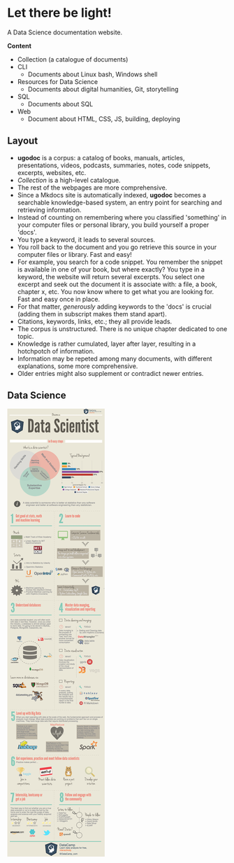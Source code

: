 # Let there be light!

A Data Science documentation website.

**Content**

- Collection (a catalogue of documents)
- CLI
	- Documents about Linux bash, Windows shell
- Resources for Data Science
	- Documents about digital humanities, Git, storytelling
- SQL
	- Documents about SQL
- Web
	- Document about HTML, CSS, JS, building, deploying

## Layout

- **ugodoc** is a corpus: a catalog of books, manuals, articles, presentations, videos, podcasts, summaries, notes, code snippets, excerpts, websites, etc.
- *Collection* is a high-level catalogue.
- The rest of the webpages are more comprehensive.
- Since a Mkdocs site is automatically indexed, **ugodoc** becomes a searchable knowledge-based system, an entry point for searching and retrieving information. 
- Instead of counting on remembering where you classified 'something' in your computer files or personal library, you build yourself a proper 'docs'.
- You type a keyword, it leads to several sources.
- You roll back to the document and you go retrieve this source in your computer files or library. Fast and easy!
- For example, you search for a code snippet. You remember the snippet is available in one of your book, but where exactly? You type in a keyword, the website will return several excerpts. You select one excerpt and seek out the document it is associate with: a file, a book, chapter x, etc. You now know where to get what you are looking for. Fast and easy once in place.
- For that matter, *generously* adding keywords to the 'docs' is crucial (adding them in subscript makes them stand apart).
- Citations, keywords, links, etc.; they all provide leads.
- The corpus is unstructured. There is no unique chapter dedicated to one topic.
- Knowledge is rather cumulated, layer after layer, resulting in a hotchpotch of information. 
- Information may be repeted among many documents, with different explanations, some more comprehensive.
- Older entries might also supplement or contradict newer entries.

## Data Science

![Data Scientist](img/Data_Scientist.jpg)